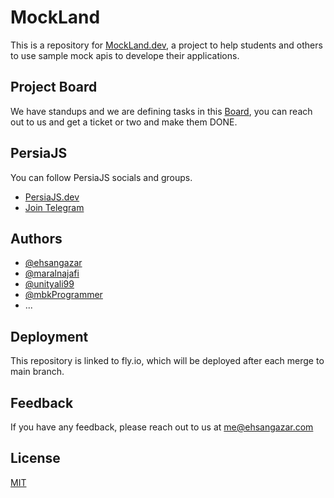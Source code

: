 # MockLand

This is a repository for [MockLand.dev](https://mockland.dev), a project to help students and others to use sample mock apis to develope their applications.

## Project Board

We have standups and we are defining tasks in this [Board](https://github.com/users/ehsangazar/projects/2/views/1), you can reach out to us and get a ticket or two and make them DONE.

## PersiaJS

You can follow PersiaJS socials and groups.

- [PersiaJS.dev](https://persiajs.dev)
- [Join Telegram](https://t.me/joinchat/BcZHTxkf2MoIC1pHxJ_xSw)

## Authors

- [@ehsangazar](https://www.github.com/ehsangazar)
- [@maralnajafi](https://www.github.com/maralnajafi)
- [@unityali99](https://github.com/unityali99)
- [@mbkProgrammer](https://www.github.com/mbkProgrammer)
- ...

## Deployment

This repository is linked to fly.io, which will be deployed after each merge to main branch.

## Feedback

If you have any feedback, please reach out to us at me@ehsangazar.com

## License

[MIT](https://choosealicense.com/licenses/mit/)
